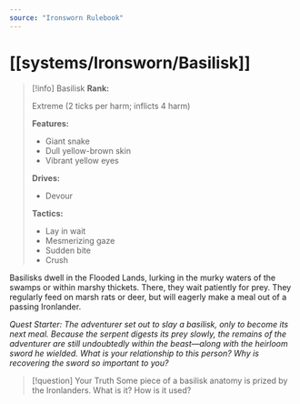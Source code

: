 ```yaml
---
source: "Ironsworn Rulebook"
---
```

# [[systems/Ironsworn/Basilisk]]

> [!info] Basilisk
> **Rank:**
> 
> Extreme (2 ticks per harm; inflicts 4 harm)
> 
> **Features:**
> 
> - Giant snake
> - Dull yellow-brown skin
> - Vibrant yellow eyes
> 
> **Drives:**
> 
> - Devour
> 
> **Tactics:**
> 
> - Lay in wait
> - Mesmerizing gaze
> - Sudden bite
> - Crush

Basilisks dwell in the Flooded Lands, lurking in the murky waters of the swamps or within marshy thickets. There, they wait patiently for prey. They regularly feed on marsh rats or deer, but will eagerly make a meal out of a passing Ironlander.

_Quest Starter: The adventurer set out to slay a basilisk, only to become its next meal. Because the serpent digests its prey slowly, the remains of the adventurer are still undoubtedly within the beast—along with the heirloom sword he wielded. What is your relationship to this person? Why is recovering the sword so important to you?_

> [!question] Your Truth
> Some piece of a basilisk anatomy is prized by the Ironlanders. What is it? How is it used?